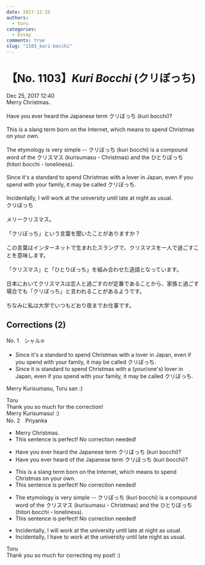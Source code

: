 ```yaml
---
date: 2017-12-25
authors:
  - toru
categories:
  - Essay
comments: true
slug: "1103_kuri-bocchi"
---
```


# 【No. 1103】<strong><em>Kuri Bocchi</strong></em> (クリぼっち)
<div class="date">Dec 25, 2017 12:40</div>
<div id="post"><div id="body_show_ori">
Merry Christmas.<br/><br/>Have you ever heard the Japanese term クリぼっち (kuri bocchi)?<br/><br/>This is a slang term born on the Internet, which means to spend Christmas on your own.<br/><br/>The etymology is very simple -- クリぼっち (kuri bocchi) is a compound word of the クリスマス (kurisumasu - Christmas) and the ひとりぼっち (hitori bocchi - loneliness).<br/><br/>Since it's a standard to spend Christmas with a lover in Japan, even if you spend with your family, it may be called クリぼっち.<br/><br/>Incidentally, I will work at the university until late at night as usual.
</div></div>

<!-- more -->

<div id="post_ja"><div id="body_show_mo">
クリぼっち<br/><br/>メリークリスマス。<br/><br/>「クリぼっち」という言葉を聞いたことがありますか？<br/><br/>この言葉はインターネットで生まれたスラングで、クリスマスを一人で過ごすことを意味します。<br/><br/>「クリスマス」と「ひとりぼっち」を組み合わせた造語となっています。<br/><br/>日本においてクリスマスは恋人と過ごすのが定番であることから、家族と過ごす場合でも「クリぼっち」と言われることがあるようです。<br/><br/>ちなみに私は大学でいつもどおり夜までお仕事です。
</div></div>

## Corrections (2)
<div id="block"><div class="first_name"> No. 1　<span class="just_name">シャル❇️</span></div><div id="block2">
<ul class="correction_field">
<li class="incorrect">Since it's a standard to spend Christmas with a lover in Japan, even if you spend with your family, it may be called クリぼっち.</li>
<li class="corrected correct">
Since it is standard to spend Christmas with a (your/one's) lover in Japan, even if you spend with your family, it may be called クリぼっち.
</li>
</ul>
<p class="comment_small">
 Merry Kurisumasu, Toru san :)
</p>

</div><div class="name"><span class="just_name">Toru</span><br>
Thank you so much for the correction!<br/>Merry Kurisumasu! :)
</div>
</div>
<div id="block"><div class="first_name"> No. 2　<span class="just_name">Priyanka </span></div><div id="block2">
<ul class="correction_field">
<li class="incorrect">Merry Christmas.</li>
<li class="corrected perfect">This sentence is perfect! No correction needed!</li>
</ul>
<ul class="correction_field">
<li class="incorrect">Have you ever heard the Japanese term クリぼっち (kuri bocchi)?</li>
<li class="corrected correct">
Have you ever heard of the Japanese term クリぼっち (kuri bocchi)?
</li>
</ul>
<ul class="correction_field">
<li class="incorrect">This is a slang term born on the Internet, which means to spend Christmas on your own.</li>
<li class="corrected perfect">This sentence is perfect! No correction needed!</li>
</ul>
<ul class="correction_field">
<li class="incorrect">The etymology is very simple -- クリぼっち (kuri bocchi) is a compound word of the クリスマス (kurisumasu - Christmas) and the ひとりぼっち (hitori bocchi - loneliness).</li>
<li class="corrected perfect">This sentence is perfect! No correction needed!</li>
</ul>
<ul class="correction_field">
<li class="incorrect">Incidentally, I will work at the university until late at night as usual.</li>
<li class="corrected correct">
Incidentally, I have to work at the university until late night as usual.
</li>
</ul>
</div><div class="name"><span class="just_name">Toru</span><br>
Thank you so much for correcting my post! :)
</div>
</div>
